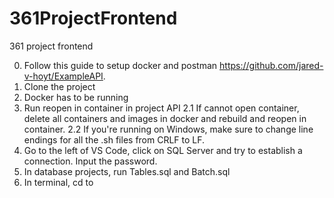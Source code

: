 # 361ProjectFrontend
361 project frontend

0. Follow this guide to setup docker and postman https://github.com/jared-v-hoyt/ExampleAPI.
1. Clone the project
1. Docker has to be running
2. Run reopen in container in project API
2.1 If cannot open container, delete all containers and images in docker and rebuild and reopen in container.
2.2 If you're running on Windows, make sure to change line endings for all the .sh files from CRLF to LF.
3. Go to the left of VS Code, click on SQL Server and try to establish a connection. Input the password.
4. In database projects, run Tables.sql and Batch.sql
5. In terminal, cd to 
